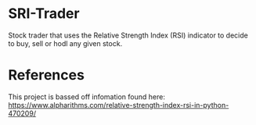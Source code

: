 # SRI-Trader
Stock trader that uses the Relative Strength Index (RSI) indicator to decide to buy, sell or hodl any given stock.

# References

This project is bassed off infomation found here: https://www.alpharithms.com/relative-strength-index-rsi-in-python-470209/
